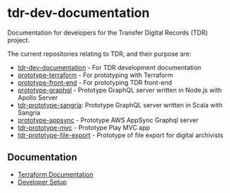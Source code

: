 # tdr-dev-documentation
Documentation for developers for the Transfer Digital Records (TDR) project.

The current repositories relating to TDR, and their purpose are:

- [tdr-dev-documentation](https://github.com/nationalarchives/tdr-dev-documentation) - For TDR development documentation
- [prototype-terraform](https://github.com/nationalarchives/prototype-terraform) - For prototyping with Terraform
- [prototype-front-end](https://github.com/nationalarchives/prototype-front-end) - For prototyping TDR front-end
- [prototype-graphql](https://github.com/nationalarchives/prototype-graphql) - Prototype GraphQL server written in Node.js with Apollo Server
- [tdr-prototype-sangria](https://github.com/nationalarchives/tdr-prototype-sangria): Prototype GraphQL server written in Scala with Sangria
- [prototype-appsync](https://github.com/nationalarchives/prototype-appsync) - Prototype AWS AppSync Graphql server
- [tdr-prototype-mvc](https://github.com/nationalarchives/tdr-prototype-mvc) - Prototype Play MVC app
- [tdr-prototype-file-export](https://github.com/nationalarchives/tdr-prototype-file-export) - Prototype of file export for digital archivists

## Documentation

* [Terraform Documentation](../master/TERRAFORM.md)
* [Developer Setup](../master/DEVELOPERSETUP.md)
